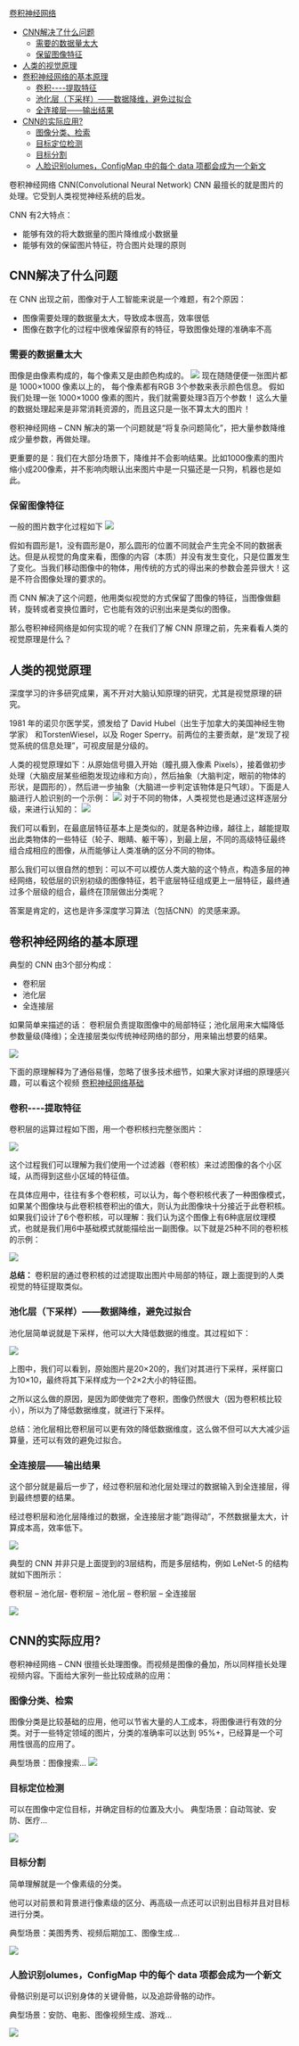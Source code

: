 [卷积神经网络](https://easyai.tech/ai-definition/cnn/)
- [CNN解决了什么问题](#cnn解决了什么问题)
  - [需要的数据量太大](#需要的数据量太大)
  - [保留图像特征](#保留图像特征)
- [人类的视觉原理](#人类的视觉原理)
- [卷积神经网络的基本原理](#卷积神经网络的基本原理)
  - [卷积----提取特征](#卷积----提取特征)
  - [池化层（下采样）——数据降维，避免过拟合](#池化层下采样数据降维避免过拟合)
  - [全连接层——输出结果](#全连接层输出结果)
- [CNN的实际应用?](#cnn的实际应用)
  - [图像分类、检索](#图像分类检索)
  - [目标定位检测](#目标定位检测)
  - [目标分割](#目标分割)
  - [人脸识别olumes，ConfigMap 中的每个 data 项都会成为一个新文](#人脸识别olumesconfigmap-中的每个-data-项都会成为一个新文)

卷积神经网络 CNN(Convolutional Neural Network)
CNN 最擅长的就是图片的处理。它受到人类视觉神经系统的启发。

CNN 有2大特点：
+ 能够有效的将大数据量的图片降维成小数据量
+ 能够有效的保留图片特征，符合图片处理的原则


## CNN解决了什么问题
在 CNN 出现之前，图像对于人工智能来说是一个难题，有2个原因：
+ 图像需要处理的数据量太大，导致成本很高，效率很低
+ 图像在数字化的过程中很难保留原有的特征，导致图像处理的准确率不高

### 需要的数据量太大
图像是由像素构成的，每个像素又是由颜色构成的。
![](image/卷积神经网络/2019-06-12-xiangsu.png)
现在随随便便一张图片都是 1000×1000 像素以上的， 每个像素都有RGB 3个参数来表示颜色信息。
假如我们处理一张 1000×1000 像素的图片，我们就需要处理3百万个参数！
这么大量的数据处理起来是非常消耗资源的，而且这只是一张不算太大的图片！

卷积神经网络 – CNN 解决的第一个问题就是“将复杂问题简化”，把大量参数降维成少量参数，再做处理。

更重要的是：我们在大部分场景下，降维并不会影响结果。比如1000像素的图片缩小成200像素，并不影响肉眼认出来图片中是一只猫还是一只狗，机器也是如此。

### 保留图像特征
一般的图片数字化过程如下
![](image/卷积神经网络/2019-06-12-tuxiangtx.png)

假如有圆形是1，没有圆形是0，那么圆形的位置不同就会产生完全不同的数据表达。但是从视觉的角度来看，图像的内容（本质）并没有发生变化，只是位置发生了变化。当我们移动图像中的物体，用传统的方式的得出来的参数会差异很大！这是不符合图像处理的要求的。

而 CNN 解决了这个问题，他用类似视觉的方式保留了图像的特征，当图像做翻转，旋转或者变换位置时，它也能有效的识别出来是类似的图像。

那么卷积神经网络是如何实现的呢？在我们了解 CNN 原理之前，先来看看人类的视觉原理是什么？

## 人类的视觉原理
深度学习的许多研究成果，离不开对大脑认知原理的研究，尤其是视觉原理的研究。

1981 年的诺贝尔医学奖，颁发给了 David Hubel（出生于加拿大的美国神经生物学家） 和TorstenWiesel，以及 Roger Sperry。前两位的主要贡献，是“发现了视觉系统的信息处理”，可视皮层是分级的。

人类的视觉原理如下：从原始信号摄入开始（瞳孔摄入像素 Pixels），接着做初步处理（大脑皮层某些细胞发现边缘和方向），然后抽象（大脑判定，眼前的物体的形状，是圆形的），然后进一步抽象（大脑进一步判定该物体是只气球）。下面是人脑进行人脸识别的一个示例：
![](image/卷积神经网络/2019-06-24-rennao.png)
对于不同的物体，人类视觉也是通过这样逐层分级，来进行认知的：
![](image/卷积神经网络/2019-06-19-renlei-shijue2.jpg)

我们可以看到，在最底层特征基本上是类似的，就是各种边缘，越往上，越能提取出此类物体的一些特征（轮子、眼睛、躯干等），到最上层，不同的高级特征最终组合成相应的图像，从而能够让人类准确的区分不同的物体。

那么我们可以很自然的想到：可以不可以模仿人类大脑的这个特点，构造多层的神经网络，较低层的识别初级的图像特征，若干底层特征组成更上一层特征，最终通过多个层级的组合，最终在顶层做出分类呢？

答案是肯定的，这也是许多深度学习算法（包括CNN）的灵感来源。
## 卷积神经网络的基本原理
典型的 CNN 由3个部分构成：
+ 卷积层
+ 池化层
+ 全连接层

如果简单来描述的话：
卷积层负责提取图像中的局部特征；池化层用来大幅降低参数量级(降维)；全连接层类似传统神经网络的部分，用来输出想要的结果。

![](image/卷积神经网络/2019-06-24-cnnjiegou.png)

下面的原理解释为了通俗易懂，忽略了很多技术细节，如果大家对详细的原理感兴趣，可以看这个视频 [卷积神经网络基础](https://www.bilibili.com/video/av28733156/?p=3)

### 卷积----提取特征

卷积层的运算过程如下图，用一个卷积核扫完整张图片：

![](image/卷积神经网络/2019-06-19-juanji.gif)

这个过程我们可以理解为我们使用一个过滤器（卷积核）来过滤图像的各个小区域，从而得到这些小区域的特征值。

在具体应用中，往往有多个卷积核，可以认为，每个卷积核代表了一种图像模式，如果某个图像块与此卷积核卷积出的值大，则认为此图像块十分接近于此卷积核。如果我们设计了6个卷积核，可以理解：我们认为这个图像上有6种底层纹理模式，也就是我们用6中基础模式就能描绘出一副图像。以下就是25种不同的卷积核的示例：

![](image/卷积神经网络/2019-06-19-150926.jpg)  

**总结：** 卷积层的通过卷积核的过滤提取出图片中局部的特征，跟上面提到的人类视觉的特征提取类似。

### 池化层（下采样）——数据降维，避免过拟合

池化层简单说就是下采样，他可以大大降低数据的维度。其过程如下：  

![](image/卷积神经网络/2019-06-19-chihua.gif)  

上图中，我们可以看到，原始图片是20×20的，我们对其进行下采样，采样窗口为10×10，最终将其下采样成为一个2×2大小的特征图。

之所以这么做的原因，是因为即使做完了卷积，图像仍然很大（因为卷积核比较小），所以为了降低数据维度，就进行下采样。

总结：池化层相比卷积层可以更有效的降低数据维度，这么做不但可以大大减少运算量，还可以有效的避免过拟合。

### 全连接层——输出结果

这个部分就是最后一步了，经过卷积层和池化层处理过的数据输入到全连接层，得到最终想要的结果。

经过卷积层和池化层降维过的数据，全连接层才能”跑得动”，不然数据量太大，计算成本高，效率低下。  

![](image/卷积神经网络/2019-06-19-quanlianjie.png)  

典型的 CNN 并非只是上面提到的3层结构，而是多层结构，例如 LeNet-5 的结构就如下图所示：

卷积层 – 池化层- 卷积层 – 池化层 – 卷积层 – 全连接层

![](image/卷积神经网络/2019-06-19-lenet.png)

## CNN的实际应用?

卷积神经网络 – CNN 很擅长处理图像。而视频是图像的叠加，所以同样擅长处理视频内容。下面给大家列一些比较成熟的应用：

### 图像分类、检索

图像分类是比较基础的应用，他可以节省大量的人工成本，将图像进行有效的分类。对于一些特定领域的图片，分类的准确率可以达到 95%+，已经算是一个可用性很高的应用了。

典型场景：图像搜索…
![](image/卷积神经网络/2019-06-12-cnn-fenlei.png)

### 目标定位检测

可以在图像中定位目标，并确定目标的位置及大小。
典型场景：自动驾驶、安防、医疗…

![](image/卷积神经网络/2019-06-12-cnn-dingwei-1.png)

### 目标分割
简单理解就是一个像素级的分类。

他可以对前景和背景进行像素级的区分、再高级一点还可以识别出目标并且对目标进行分类。

典型场景：美图秀秀、视频后期加工、图像生成…

![](image/卷积神经网络/2019-06-12-cnn-fenge-1.png)

### 人脸识别olumes，ConfigMap 中的每个 data 项都会成为一个新文
骨骼识别是可以识别身体的关键骨骼，以及追踪骨骼的动作。

典型场景：安防、电影、图像视频生成、游戏…

![](image/卷积神经网络/2019-06-12-cnn-guge.png)